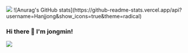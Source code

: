 <img src="https://capsule-render.vercel.app/api?type=slice&color=auto&height=200&section=header&text='Hanjjong's%20github'&fontSize=50" />
![Anurag's GitHub stats](https://github-readme-stats.vercel.app/api?username=Hanjjong&show_icons=true&theme=radical)


### Hi there 👋 I'm jongmin!
<!--
**Hanjjong/Hanjjong** is a ✨ _special_ ✨ repository because its `README.md` (this file) appears on your GitHub profile.

Here are some ideas to get you started:

- 🔭 I’m currently working on ...
- 🌱 I’m currently learning ...
- 👯 I’m looking to collaborate on ...
- 🤔 I’m looking for help with ...
- 💬 Ask me about ...
- 📫 How to reach me: ...
- 😄 Pronouns: ...
- ⚡ Fun fact: ...
-->

<img src="https://capsule-render.vercel.app/api?type=slice&color=auto&height=200&&section=footer&text=&fontSize=50" />
